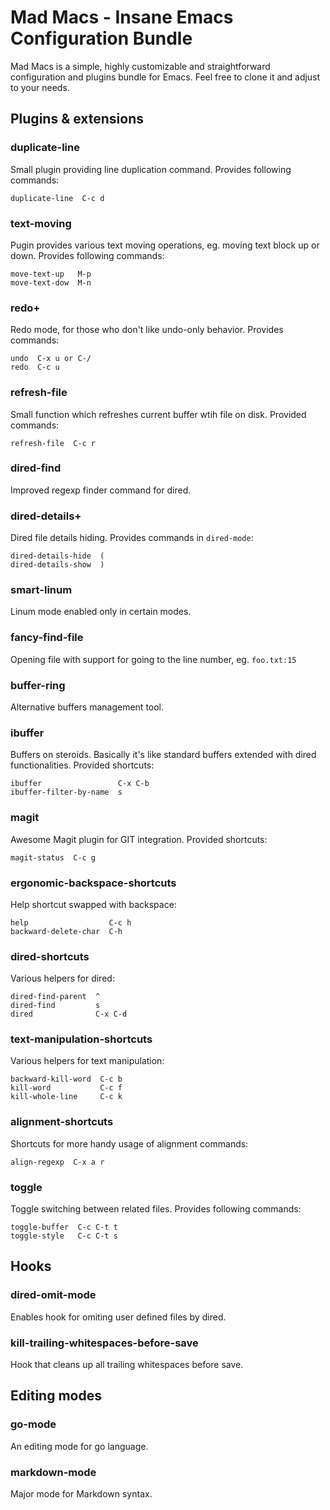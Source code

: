 # Mad Macs - Insane Emacs Configuration Bundle

Mad Macs is a simple, highly customizable and straightforward configuration and plugins
bundle for Emacs. Feel free to clone it and adjust to your needs.

## Plugins & extensions

### duplicate-line
Small plugin providing line duplication command. Provides following commands:

    duplicate-line  C-c d

### text-moving
Pugin provides various text moving operations, eg. moving text block up or down.
Provides following commands:

    move-text-up   M-p
    move-text-dow  M-n

### redo+
Redo mode, for those who don't like undo-only behavior. Provides commands:
   
    undo  C-x u or C-/
    redo  C-c u

### refresh-file
Small function which refreshes current buffer wtih file on disk. Provided commands:

    refresh-file  C-c r

### dired-find
Improved regexp finder command for dired.

### dired-details+
Dired file details hiding. Provides commands in `dired-mode`:

    dired-details-hide  (
    dired-details-show  )

### smart-linum
Linum mode enabled only in certain modes.

### fancy-find-file
Opening file with support for going to the line number, eg. `foo.txt:15`

### buffer-ring
Alternative buffers management tool.

### ibuffer
Buffers on steroids. Basically it's like standard buffers extended with dired functionalities.
Provided shortcuts:

    ibuffer                 C-x C-b
    ibuffer-filter-by-name  s

### magit
Awesome Magit plugin for GIT integration. Provided shortcuts:

    magit-status  C-c g

### ergonomic-backspace-shortcuts
Help shortcut swapped with backspace:

    help                  C-c h
    backward-delete-char  C-h

### dired-shortcuts
Various helpers for dired:

    dired-find-parent  ^
    dired-find         s
    dired              C-x C-d

### text-manipulation-shortcuts
Various helpers for text manipulation:

    backward-kill-word  C-c b
    kill-word           C-c f
    kill-whole-line     C-c k

### alignment-shortcuts
Shortcuts for more handy usage of alignment commands:

    align-regexp  C-x a r

### toggle
Toggle switching between related files. Provides following commands:

    toggle-buffer  C-c C-t t
    toggle-style   C-c C-t s

## Hooks

### dired-omit-mode
Enables hook for omiting user defined files by dired.

### kill-trailing-whitespaces-before-save
Hook that cleans up all trailing whitespaces before save.

## Editing modes

### go-mode
An editing mode for go language.

### markdown-mode
Major mode for Markdown syntax.
